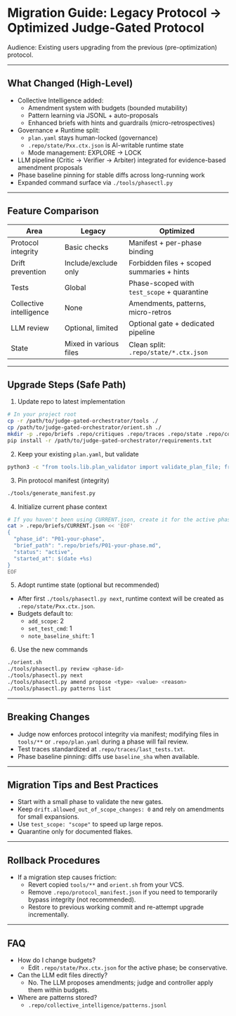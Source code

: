 # Migration Guide: Legacy Protocol → Optimized Judge-Gated Protocol

Audience: Existing users upgrading from the previous (pre-optimization) protocol.

---

## What Changed (High-Level)

- Collective Intelligence added:
  - Amendment system with budgets (bounded mutability)
  - Pattern learning via JSONL + auto-proposals
  - Enhanced briefs with hints and guardrails (micro-retrospectives)
- Governance ≠ Runtime split:
  - `plan.yaml` stays human-locked (governance)
  - `.repo/state/Pxx.ctx.json` is AI-writable runtime state
  - Mode management: EXPLORE → LOCK
- LLM pipeline (Critic → Verifier → Arbiter) integrated for evidence-based amendment proposals
- Phase baseline pinning for stable diffs across long-running work
- Expanded command surface via `./tools/phasectl.py`

---

## Feature Comparison

| Area | Legacy | Optimized |
|------|--------|-----------|
| Protocol integrity | Basic checks | Manifest + per-phase binding |
| Drift prevention | Include/exclude only | Forbidden files + scoped summaries + hints |
| Tests | Global | Phase-scoped with `test_scope` + quarantine |
| Collective intelligence | None | Amendments, patterns, micro-retros |
| LLM review | Optional, limited | Optional gate + dedicated pipeline |
| State | Mixed in various files | Clean split: `.repo/state/*.ctx.json` |

---

## Upgrade Steps (Safe Path)

1) Update repo to latest implementation
```bash
# In your project root
cp -r /path/to/judge-gated-orchestrator/tools ./
cp /path/to/judge-gated-orchestrator/orient.sh ./
mkdir -p .repo/briefs .repo/critiques .repo/traces .repo/state .repo/collective_intelligence
pip install -r /path/to/judge-gated-orchestrator/requirements.txt
```

2) Keep your existing `plan.yaml`, but validate
```bash
python3 -c "from tools.lib.plan_validator import validate_plan_file; from pathlib import Path; errs = validate_plan_file(Path('.repo/plan.yaml')); print('Valid' if not errs else '\n'.join(errs))"
```

3) Pin protocol manifest (integrity)
```bash
./tools/generate_manifest.py
```

4) Initialize current phase context
```bash
# If you haven't been using CURRENT.json, create it for the active phase
cat > .repo/briefs/CURRENT.json << 'EOF'
{
  "phase_id": "P01-your-phase",
  "brief_path": ".repo/briefs/P01-your-phase.md",
  "status": "active",
  "started_at": $(date +%s)
}
EOF
```

5) Adopt runtime state (optional but recommended)
- After first `./tools/phasectl.py next`, runtime context will be created as `.repo/state/Pxx.ctx.json`.
- Budgets default to:
  - `add_scope`: 2
  - `set_test_cmd`: 1
  - `note_baseline_shift`: 1

6) Use the new commands
```bash
./orient.sh
./tools/phasectl.py review <phase-id>
./tools/phasectl.py next
./tools/phasectl.py amend propose <type> <value> <reason>
./tools/phasectl.py patterns list
```

---

## Breaking Changes

- Judge now enforces protocol integrity via manifest; modifying files in `tools/**` or `.repo/plan.yaml` during a phase will fail review.
- Test traces standardized at `.repo/traces/last_tests.txt`.
- Phase baseline pinning: diffs use `baseline_sha` when available.

---

## Migration Tips and Best Practices

- Start with a small phase to validate the new gates.
- Keep `drift.allowed_out_of_scope_changes: 0` and rely on amendments for small expansions.
- Use `test_scope: "scope"` to speed up large repos.
- Quarantine only for documented flakes.

---

## Rollback Procedures

- If a migration step causes friction:
  - Revert copied `tools/**` and `orient.sh` from your VCS.
  - Remove `.repo/protocol_manifest.json` if you need to temporarily bypass integrity (not recommended).
  - Restore to previous working commit and re-attempt upgrade incrementally.

---

## FAQ

- How do I change budgets?
  - Edit `.repo/state/Pxx.ctx.json` for the active phase; be conservative.
- Can the LLM edit files directly?
  - No. The LLM proposes amendments; judge and controller apply them within budgets.
- Where are patterns stored?
  - `.repo/collective_intelligence/patterns.jsonl`
